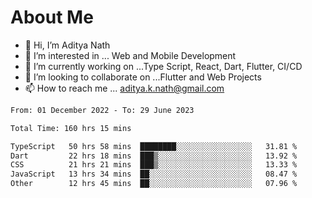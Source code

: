 # About Me

- 👋 Hi, I’m Aditya Nath
- 👀 I’m interested in ... Web and Mobile Development
- 🌱 I’m currently working on ...Type Script, React, Dart, Flutter, CI/CD
- 💞️ I’m looking to collaborate on ...Flutter and Web Projects
- 📫 How to reach me ... aditya.k.nath@gmail.com

<!--START_SECTION:waka-->

```txt
From: 01 December 2022 - To: 29 June 2023

Total Time: 160 hrs 15 mins

TypeScript   50 hrs 58 mins  ████████░░░░░░░░░░░░░░░░░   31.81 %
Dart         22 hrs 18 mins  ███▒░░░░░░░░░░░░░░░░░░░░░   13.92 %
CSS          21 hrs 21 mins  ███▒░░░░░░░░░░░░░░░░░░░░░   13.33 %
JavaScript   13 hrs 34 mins  ██░░░░░░░░░░░░░░░░░░░░░░░   08.47 %
Other        12 hrs 45 mins  ██░░░░░░░░░░░░░░░░░░░░░░░   07.96 %
```

<!--END_SECTION:waka-->

<!---
kronosking007/kronosking007 is a ✨ special ✨ repository because its `README.md` (this file) appears on your GitHub profile.
You can click the Preview link to take a look at your changes.
--->
